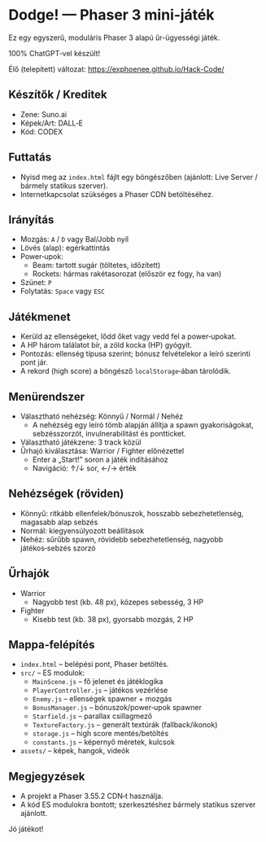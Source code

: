 # Dodge! — Phaser 3 mini‑játék

Ez egy egyszerű, moduláris Phaser 3 alapú űr-ügyességi játék.

100% ChatGPT-vel készült!

Élő (telepített) változat: https://exphoenee.github.io/Hack-Code/

## Készítők / Kreditek
- Zene: Suno.ai
- Képek/Art: DALL‑E
- Kód: CODEX

## Futtatás
- Nyisd meg az `index.html` fájlt egy böngészőben (ajánlott: Live Server / bármely statikus szerver).
- Internetkapcsolat szükséges a Phaser CDN betöltéséhez.

## Irányítás
- Mozgás: `A` / `D` vagy Bal/Jobb nyíl
- Lövés (alap): egérkattintás
- Power‑upok:
  - Beam: tartott sugár (töltetes, időzített)
  - Rockets: hármas rakétasorozat (először ez fogy, ha van)
- Szünet: `P`
- Folytatás: `Space` vagy `ESC`

## Játékmenet
- Kerüld az ellenségeket, lődd őket vagy vedd fel a power‑upokat.
- A HP három találatot bír, a zöld kocka (HP) gyógyít.
- Pontozás: ellenség típusa szerint; bónusz felvételekor a leíró szerinti pont jár.
- A rekord (high score) a böngésző `localStorage`‑ában tárolódik.

## Menürendszer
- Választható nehézség: Könnyű / Normál / Nehéz
  - A nehézség egy leíró tömb alapján állítja a spawn gyakoriságokat, sebzésszorzót, invulnerabilitást és pontticket.
- Választható játékzene: 3 track közül
- Űrhajó kiválasztása: Warrior / Fighter előnézettel
  - Enter a „Start!” soron a játék indításához
  - Navigáció: ↑/↓ sor, ←/→ érték

## Nehézségek (röviden)
- Könnyű: ritkább ellenfelek/bónuszok, hosszabb sebezhetetlenség, magasabb alap sebzés
- Normál: kiegyensúlyozott beállítások
- Nehéz: sűrűbb spawn, rövidebb sebezhetetlenség, nagyobb játékos‑sebzés szorzó

## Űrhajók
- Warrior
  - Nagyobb test (kb. 48 px), közepes sebesség, 3 HP
- Fighter
  - Kisebb test (kb. 38 px), gyorsabb mozgás, 2 HP

## Mappa‑felépítés
- `index.html` – belépési pont, Phaser betöltés.
- `src/` – ES modulok:
  - `MainScene.js` – fő jelenet és játéklogika
  - `PlayerController.js` – játékos vezérlése
  - `Enemy.js` – ellenségek spawner + mozgás
  - `BonusManager.js` – bónuszok/power‑upok spawner
  - `Starfield.js` – parallax csillagmező
  - `TextureFactory.js` – generált textúrák (fallback/ikonok)
  - `storage.js` – high score mentés/betöltés
  - `constants.js` – képernyő méretek, kulcsok
- `assets/` – képek, hangok, videók

## Megjegyzések
- A projekt a Phaser 3.55.2 CDN‑t használja.
- A kód ES modulokra bontott; szerkesztéshez bármely statikus szerver ajánlott.

Jó játékot!
